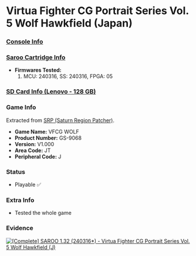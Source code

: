 # Virtua Fighter CG Portrait Series Vol. 5 Wolf Hawkfield (Japan)

### [Console Info](../../../../Info/Consoles/VA13/README.md)

### [Saroo Cartridge Info](../../../../Info/Cartridges/RetroGameParadiseStore/1.32F/README.md)

- <b>Firmwares Tested:</b>
  1. MCU: 240316, SS: 240316, FPGA: 05

### [SD Card Info (Lenovo - 128 GB)](../../../../Info/SdCards/Lenovo/128GB/README.md)

### Game Info

Extracted from [SRP (Saturn Region Patcher)](https://segaxtreme.net/resources/saturn-region-patcher.81/download).

- <b>Game Name:</b> VFCG WOLF
- <b>Product Number:</b> GS-9068
- <b>Version:</b> V1.000
- <b>Area Code:</b> JT
- <b>Peripheral Code:</b> J

### Status

- Playable :white_check_mark:

### Extra Info

- Tested the whole game

### Evidence

[![[Complete] SAROO 1.32 (240316*) - Virtua Fighter CG Portrait Series Vol. 5 Wolf Hawkfield (J)](https://img.youtube.com/vi/G15iL7fIdxM/0.jpg)](https://www.youtube.com/watch?v=G15iL7fIdxM)
